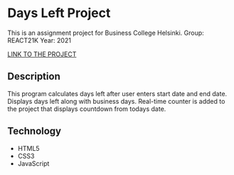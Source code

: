 # Days Left Project

This is an assignment project for Business College Helsinki.
Group: REACT21K
Year: 2021

[LINK TO THE PROJECT](https://sagar-aryal.github.io/REACT21K_JavaScript/Margit/Lecture5/DaysLeft/)

## Description

This program calculates days left after user enters start date and end date.
Displays days left along with business days.
Real-time counter is added to the project that displays countdown from todays date.

## Technology

- HTML5
- CSS3
- JavaScript
